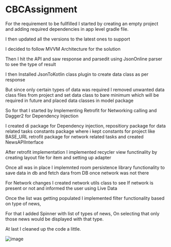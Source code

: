 # CBCAssignment
For the requirement to be fullfilled 
I started by creating an empty project and adding required dependencies in app level gradle file.

I then updated all the versions to the latest ones to support

I decided to follow MVVM Architecture for the solution

Then I hit the API and saw response and parsedit using JsonOnline parser to see the type of result

I then Installed JsonToKotlin class plugin to create data class as per response

But since only certain types of data was required I removed unwanted data class files from project and set data class to bare minimum which will be required in future
and placed data classes in model package

So for that I started by Implementing Retrofit for Networking calling and Dagger2 for Dependency Injection

I created di package for Dependency injection,
repositiory package for data related tasks
constants package where i kept constants for project like BASE_URL
retrofit package for network related tasks and created NewsAPIInterface

After retrofit implementation
I implemented recycler view functinality by creating layout file for item and setting up adapter

Once all was in place I implemnted room persistence library functionality to save data in db and fetch dara from DB once network was not there

For Network changes I created network utils class to see If network is present or not and informed the user using Live Data

Once the list was getting populated I implemented filter functionality based on type of news,

For that I added Spinner with list of types of news, On selecting that only those news would be displayed with that type.

At last I cleaned up the code a little.

![image](https://user-images.githubusercontent.com/10522019/197409894-30419bd3-0c51-498e-b2f2-8c6807b35ade.png)

